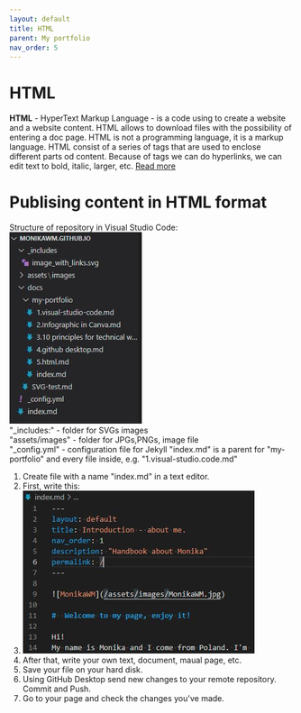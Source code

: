 ```yaml
---
layout: default
title: HTML
parent: My portfolio
nav_order: 5
---
```


# HTML

<b>HTML</b> - HyperText Markup Language - is a code using to create a website and a website content. HTML allows to download files with the possibility of entering a doc page. HTML is not a programming language, it is a markup language. HTML consist of a series of tags that are used to enclose different parts od content. Because of tags we can do hyperlinks, we can edit text to bold, italic, larger, etc. [Read more](https://www.w3schools.com/html/)

# Publising content in HTML format

Structure of repository in Visual Studio Code:  
![Text to display if no image](assets/images/../../../../assets/images/html-repo.png)  
"_includes:" - folder for SVGs images  
"assets/images" - folder for JPGs,PNGs, image file  
"_config.yml" - configuration file for Jekyll
"index.md" is a parent for "my-portfolio" and every file inside, e.g. "1.visual-studio.code.md"

1. Create file with a name "index.md" in a text editor.
2. First, write this:  
3. ![Text to display if no image](../../assets/images/html-index.jpg)  
4. After that, write your own text, document, maual page, etc.
5. Save your file on your hard disk.
6. Using GitHub Desktop send new changes to your remote repository. Commit and Push.
7. Go to your page and check the changes you've made.